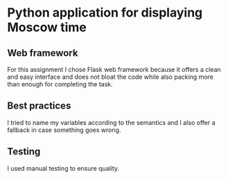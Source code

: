 # Python application for displaying Moscow time
## Web framework
For this assignment I chose Flask web framework because it offers a clean and easy interface and does not bloat the code while also packing more than enough for completing the task.
## Best practices
I tried to name my variables according to the semantics and I also offer a fallback in case something goes wrong.
## Testing
I used manual testing to ensure quality.
